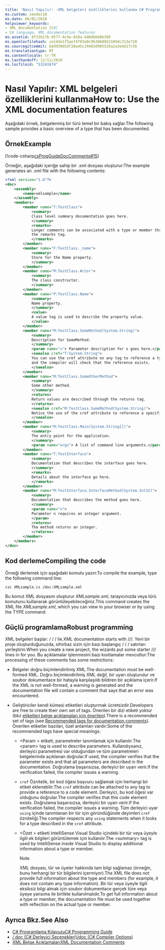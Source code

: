 ```yaml
---
title: 'Nasıl Yapılır: -XML belgeleri özelliklerini kullanma C# Programlama Kılavuzu'
ms.custom: seodec18
ms.date: 06/01/2018
helpviewer_keywords:
- XML documentation [C#]
- C# language, XML documentation features
ms.assetid: 8f33917b-9577-4c9a-818a-640dbbb0b399
ms.openlocfilehash: ce14de1f5aef4703a0c9b3868852104dc313e728
ms.sourcegitcommit: bdd930b5df20a45c29483d905526a2a3e4d17c5b
ms.translationtype: MT
ms.contentlocale: tr-TR
ms.lasthandoff: 12/11/2018
ms.locfileid: "53241674"
---
```

# <a name="how-to-use-the-xml-documentation-features"></a><span data-ttu-id="f4358-102">Nasıl Yapılır: XML belgeleri özelliklerini kullanma</span><span class="sxs-lookup"><span data-stu-id="f4358-102">How to: Use the XML documentation features</span></span>

<span data-ttu-id="f4358-103">Aşağıdaki örnek, belgelenmiş bir türü temel bir bakış sağlar.</span><span class="sxs-lookup"><span data-stu-id="f4358-103">The following sample provides a basic overview of a type that has been documented.</span></span>

## <a name="example"></a><span data-ttu-id="f4358-104">Örnek</span><span class="sxs-lookup"><span data-stu-id="f4358-104">Example</span></span>

[!code-csharp[csProgGuideDocComments#15](~/samples/snippets/csharp/VS_Snippets_VBCSharp/csProgGuideDocComments/CS/DocComments.cs#15)]

<span data-ttu-id="f4358-105">Örneğin, aşağıdaki içeriğe sahip bir .xml dosyası oluşturur:</span><span class="sxs-lookup"><span data-stu-id="f4358-105">The example generates an .xml file with the following contents:</span></span>

```xml
<?xml version="1.0"?>
<doc>
    <assembly>
        <name>xmlsample</name>
    </assembly>
    <members>
        <member name="T:TestClass">
            <summary>
            Class level summary documentation goes here.
            </summary>
            <remarks>
            Longer comments can be associated with a type or member through
            the remarks tag.
            </remarks>
        </member>
        <member name="F:TestClass._name">
            <summary>
            Store for the Name property.
            </summary>
        </member>
        <member name="M:TestClass.#ctor">
            <summary>
            The class constructor.
            </summary>
        </member>
        <member name="P:TestClass.Name">
            <summary>
            Name property.
            </summary>
            <value>
            A value tag is used to describe the property value.
            </value>
        </member>
        <member name="M:TestClass.SomeMethod(System.String)">
            <summary>
            Description for SomeMethod.
            </summary>
            <param name="s"> Parameter description for s goes here.</param>
            <seealso cref="T:System.String">
            You can use the cref attribute on any tag to reference a type or member 
            and the compiler will check that the reference exists.
            </seealso>
        </member>
        <member name="M:TestClass.SomeOtherMethod">
            <summary>
            Some other method.
            </summary>
            <returns>
            Return values are described through the returns tag.
            </returns>
            <seealso cref="M:TestClass.SomeMethod(System.String)">
            Notice the use of the cref attribute to reference a specific method.
            </seealso>
        </member>
        <member name="M:TestClass.Main(System.String[])">
            <summary>
            The entry point for the application.
            </summary>
            <param name="args"> A list of command line arguments.</param>
        </member>
        <member name="T:TestInterface">
            <summary>
            Documentation that describes the interface goes here.
            </summary>
            <remarks>
            Details about the interface go here.
            </remarks>
        </member>
        <member name="M:TestInterface.InterfaceMethod(System.Int32)">
            <summary>
            Documentation that describes the method goes here.
            </summary>
            <param name="n">
            Parameter n requires an integer argument.
            </param>
            <returns>
            The method returns an integer.
            </returns>
        </member>
    </members>
</doc>
```

## <a name="compiling-the-code"></a><span data-ttu-id="f4358-106">Kod derleme</span><span class="sxs-lookup"><span data-stu-id="f4358-106">Compiling the code</span></span>

<span data-ttu-id="f4358-107">Örneği derlemek için aşağıdaki komutu yazın:</span><span class="sxs-lookup"><span data-stu-id="f4358-107">To compile the example, type the following command line:</span></span>

`csc XMLsample.cs /doc:XMLsample.xml`

<span data-ttu-id="f4358-108">Bu komut XML dosyasını oluşturur *XMLsample.xml*, tarayıcınızda veya türü komutunu kullanarak görüntüleyebileceğiniz.</span><span class="sxs-lookup"><span data-stu-id="f4358-108">This command creates the XML file *XMLsample.xml*, which you can view in your browser or by using the TYPE command.</span></span>

## <a name="robust-programming"></a><span data-ttu-id="f4358-109">Güçlü programlama</span><span class="sxs-lookup"><span data-stu-id="f4358-109">Robust programming</span></span>

<span data-ttu-id="f4358-110">XML belgeleri başlar: / / / ile.</span><span class="sxs-lookup"><span data-stu-id="f4358-110">XML documentation starts with ///.</span></span> <span data-ttu-id="f4358-111">Yeni bir proje oluşturduğunuzda, sihirbaz sizin için bazı başlangıç / / / satırları yerleştirin.</span><span class="sxs-lookup"><span data-stu-id="f4358-111">When you create a new project, the wizards put some starter /// lines in for you.</span></span> <span data-ttu-id="f4358-112">Bu açıklamalar işlenmesini bazı kısıtlamalar mevcuttur:</span><span class="sxs-lookup"><span data-stu-id="f4358-112">The processing of these comments has some restrictions:</span></span>

- <span data-ttu-id="f4358-113">Belgeler doğru biçimlendirilmiş XML.</span><span class="sxs-lookup"><span data-stu-id="f4358-113">The documentation must be well-formed XML.</span></span> <span data-ttu-id="f4358-114">Doğru biçimlendirilmiş XML değil, bir uyarı oluşturulur ve soubor dokumentace bir hatayla karşılaşıldı bildiren bir açıklama içerir.</span><span class="sxs-lookup"><span data-stu-id="f4358-114">If the XML is not well-formed, a warning is generated and the documentation file will contain a comment that says that an error was encountered.</span></span>

- <span data-ttu-id="f4358-115">Geliştiriciler kendi kümesi etiketleri oluşturmak ücretsizdir.</span><span class="sxs-lookup"><span data-stu-id="f4358-115">Developers are free to create their own set of tags.</span></span> <span data-ttu-id="f4358-116">Önerilen bir dizi etiketi yoktur (bkz [etiketleri belge açıklamaları için önerilen](recommended-tags-for-documentation-comments.md)).</span><span class="sxs-lookup"><span data-stu-id="f4358-116">There is a recommended set of tags (see [Recommended tags for documentation comments](recommended-tags-for-documentation-comments.md)).</span></span> <span data-ttu-id="f4358-117">Önerilen etiketler bazıları, özel anlamları vardır:</span><span class="sxs-lookup"><span data-stu-id="f4358-117">Some of the recommended tags have special meanings:</span></span>

  - <span data-ttu-id="f4358-118">\<Param > etiketi, parametreler tanımlamak için kullanılır.</span><span class="sxs-lookup"><span data-stu-id="f4358-118">The \<param> tag is used to describe parameters.</span></span> <span data-ttu-id="f4358-119">Kullandıysanız, derleyici parametresi var olduğundan ve tüm parametreleri belgelerinde açıklanan doğrular.</span><span class="sxs-lookup"><span data-stu-id="f4358-119">If used, the compiler verifies that the parameter exists and that all parameters are described in the documentation.</span></span> <span data-ttu-id="f4358-120">Doğrulama başarısızsa, derleyici bir uyarı verir.</span><span class="sxs-lookup"><span data-stu-id="f4358-120">If the verification failed, the compiler issues a warning.</span></span>

  - <span data-ttu-id="f4358-121">`cref` Öznitelik, bir kod öğesi başvuru sağlamak için herhangi bir etiket eklenebilir.</span><span class="sxs-lookup"><span data-stu-id="f4358-121">The `cref` attribute can be attached to any tag to provide a reference to a code element.</span></span> <span data-ttu-id="f4358-122">Derleyici, bu kod öğesi var olduğunu doğrular.</span><span class="sxs-lookup"><span data-stu-id="f4358-122">The compiler verifies that this code element exists.</span></span> <span data-ttu-id="f4358-123">Doğrulama başarısızsa, derleyici bir uyarı verir.</span><span class="sxs-lookup"><span data-stu-id="f4358-123">If the verification failed, the compiler issues a warning.</span></span> <span data-ttu-id="f4358-124">Tüm derleyici uyar `using` içinde tanımlanan bir tür için göründüğünde deyimleri `cref` özniteliği.</span><span class="sxs-lookup"><span data-stu-id="f4358-124">The compiler respects any `using` statements when it looks for a type described in the `cref` attribute.</span></span>

  - <span data-ttu-id="f4358-125">\<Özet > etiketi IntelliSense Visual Studio içindeki bir tür veya üyeyle ilgili ek bilgileri görüntülemek için kullanılır.</span><span class="sxs-lookup"><span data-stu-id="f4358-125">The \<summary> tag is used by IntelliSense inside Visual Studio to display additional information about a type or member.</span></span>

    > [!NOTE]
    > <span data-ttu-id="f4358-126">XML dosyası, tür ve üyeler hakkında tam bilgi sağlamaz (örneğin, bunu herhangi bir tür bilgilerini içermiyor).</span><span class="sxs-lookup"><span data-stu-id="f4358-126">The XML file does not provide full information about the type and members (for example, it does not contain any type information).</span></span> <span data-ttu-id="f4358-127">Bir tür veya üyeyle ilgili eksiksiz bilgi almak için soubor dokumentace gerçek türe veya üyeye yansıma ile birlikte kullanılmalıdır.</span><span class="sxs-lookup"><span data-stu-id="f4358-127">To get full information about a type or member, the documentation file must be used together with reflection on the actual type or member.</span></span>

## <a name="see-also"></a><span data-ttu-id="f4358-128">Ayrıca Bkz.</span><span class="sxs-lookup"><span data-stu-id="f4358-128">See Also</span></span>

- [<span data-ttu-id="f4358-129">C# Programlama Kılavuzu</span><span class="sxs-lookup"><span data-stu-id="f4358-129">C# Programming Guide</span></span>](../../../csharp/programming-guide/index.md)  
- [<span data-ttu-id="f4358-130">/ doc (C# Derleyici Seçenekleri)</span><span class="sxs-lookup"><span data-stu-id="f4358-130">/doc (C# Compiler Options)</span></span>](../../../csharp/language-reference/compiler-options/doc-compiler-option.md)  
- [<span data-ttu-id="f4358-131">XML Belge Açıklamaları</span><span class="sxs-lookup"><span data-stu-id="f4358-131">XML Documentation Comments</span></span>](../../../csharp/programming-guide/xmldoc/xml-documentation-comments.md)  

